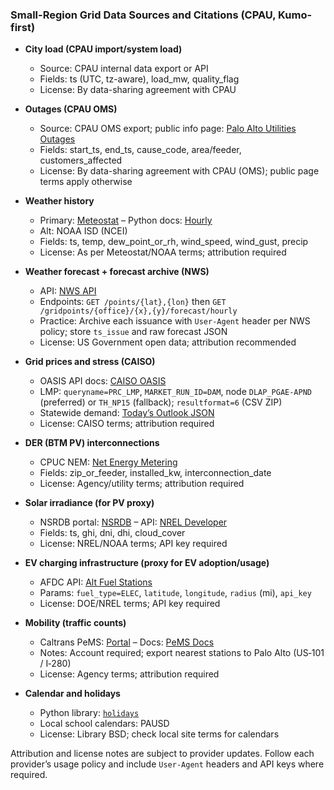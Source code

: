 ### Small-Region Grid Data Sources and Citations (CPAU, Kumo-first)

- **City load (CPAU import/system load)**
  - Source: CPAU internal data export or API
  - Fields: ts (UTC, tz-aware), load_mw, quality_flag
  - License: By data-sharing agreement with CPAU

- **Outages (CPAU OMS)**
  - Source: CPAU OMS export; public info page: [Palo Alto Utilities Outages](https://www.paloalto.gov/Departments/Utilities/Utilities-Services-Safety/Outages)
  - Fields: start_ts, end_ts, cause_code, area/feeder, customers_affected
  - License: By data-sharing agreement with CPAU (OMS); public page terms apply otherwise

- **Weather history**
  - Primary: [Meteostat](https://dev.meteostat.net/) – Python docs: [Hourly](https://dev.meteostat.net/python/hourly.html)
  - Alt: NOAA ISD (NCEI)
  - Fields: ts, temp, dew_point_or_rh, wind_speed, wind_gust, precip
  - License: As per Meteostat/NOAA terms; attribution required

- **Weather forecast + forecast archive (NWS)**
  - API: [NWS API](https://www.weather.gov/documentation/services-web-api)
  - Endpoints: `GET /points/{lat},{lon}` then `GET /gridpoints/{office}/{x},{y}/forecast/hourly`
  - Practice: Archive each issuance with `User-Agent` header per NWS policy; store `ts_issue` and raw forecast JSON
  - License: US Government open data; attribution recommended

- **Grid prices and stress (CAISO)**
  - OASIS API docs: [CAISO OASIS](http://oasis.caiso.com/mrioasis/)
  - LMP: `queryname=PRC_LMP`, `MARKET_RUN_ID=DAM`, node `DLAP_PGAE-APND` (preferred) or `TH_NP15` (fallback); `resultformat=6` (CSV ZIP)
  - Statewide demand: [Today’s Outlook JSON](http://content.caiso.com/outlook/SystemLoad.json)
  - License: CAISO terms; attribution required

- **DER (BTM PV) interconnections**
  - CPUC NEM: [Net Energy Metering](https://www.cpuc.ca.gov/industries-and-topics/electrical-energy/demand-side-management/net-energy-metering)
  - Fields: zip_or_feeder, installed_kw, interconnection_date
  - License: Agency/utility terms; attribution required

- **Solar irradiance (for PV proxy)**
  - NSRDB portal: [NSRDB](https://nsrdb.nrel.gov/) – API: [NREL Developer](https://developer.nrel.gov/docs/solar/nsrdb/)
  - Fields: ts, ghi, dni, dhi, cloud_cover
  - License: NREL/NOAA terms; API key required

- **EV charging infrastructure (proxy for EV adoption/usage)**
  - AFDC API: [Alt Fuel Stations](https://developer.nrel.gov/docs/transportation/alt-fuel-stations-v1/)
  - Params: `fuel_type=ELEC`, `latitude`, `longitude`, `radius` (mi), `api_key`
  - License: DOE/NREL terms; API key required

- **Mobility (traffic counts)**
  - Caltrans PeMS: [Portal](https://pems.dot.ca.gov/) – Docs: [PeMS Docs](https://pems.dot.ca.gov/?dnode=Docs)
  - Notes: Account required; export nearest stations to Palo Alto (US‑101 / I‑280)
  - License: Agency terms; attribution required

- **Calendar and holidays**
  - Python library: [`holidays`](https://pypi.org/project/holidays/)
  - Local school calendars: PAUSD
  - License: Library BSD; check local site terms for calendars

Attribution and license notes are subject to provider updates. Follow each provider’s usage policy and include `User-Agent` headers and API keys where required.


